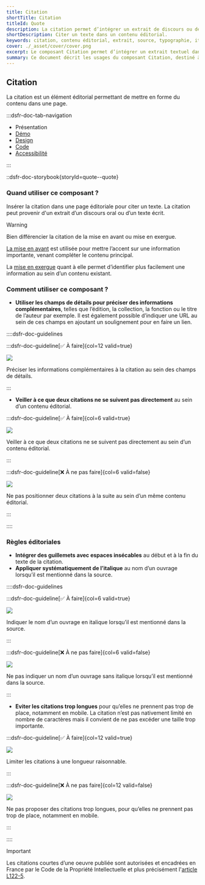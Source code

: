 ```yaml
---
title: Citation
shortTitle: Citation
titleId: Quote
description: La citation permet d’intégrer un extrait de discours ou de texte au sein d’un contenu éditorial, en respectant des règles précises de forme.
shortDescription: Citer un texte dans un contenu éditorial.
keywords: citation, contenu éditorial, extrait, source, typographie, italique, UX, accessibilité, design system, mise en forme
cover: ./_asset/cover/cover.png
excerpt: Le composant Citation permet d’intégrer un extrait textuel dans une page, avec des champs de détails pour ajouter des précisions sur la source. Il doit respecter une présentation typographique soignée.
summary: Ce document décrit les usages du composant Citation, destiné à intégrer des extraits de textes ou de discours dans un contenu éditorial. Il explique comment distinguer la citation des composants de mise en avant ou de mise en exergue, précise les règles typographiques à appliquer, comme l’usage de guillemets et de l’italique, et recommande d’éviter les citations trop longues pour préserver la lisibilité. Il fournit également des indications sur la structuration, l’usage des champs de détails, et les règles de propriété intellectuelle à respecter.
---
```


## Citation

La citation est un élément éditorial permettant de mettre en forme du contenu dans une page.

:::dsfr-doc-tab-navigation

- Présentation
- [Démo](./demo/index.md)
- [Design](./design/index.md)
- [Code](./code/index.md)
- [Accessibilité](./accessibility/index.md)

:::

::dsfr-doc-storybook{storyId=quote--quote}

### Quand utiliser ce composant ?

Insérer la citation dans une page éditoriale pour citer un texte. La citation peut provenir d'un extrait d’un discours oral ou d’un texte écrit.

> [!WARNING]
> Bien différencier la citation de la mise en avant ou mise en exergue.

[La mise en avant](../../../callout/_part/doc/index.md) est utilisée pour mettre l’accent sur une information importante, venant compléter le contenu principal.

La [mise en exergue](../../../highlight/_part/doc/index.md) quant à elle permet d’identifier plus facilement une information au sein d’un contenu existant.

### Comment utiliser ce composant ?

- **Utiliser les champs de détails pour préciser des informations complémentaires**, telles que l’édition, la collection, la fonction ou le titre de l’auteur par exemple. Il est également possible d’indiquer une URL au sein de ces champs en ajoutant un soulignement pour en faire un lien.

::::dsfr-doc-guidelines

:::dsfr-doc-guideline[✅ À faire]{col=12 valid=true}

![](./_asset/use/do-1.png)

Préciser les informations complémentaires à la citation au sein des champs de détails.

:::

- **Veiller à ce que deux citations ne se suivent pas directement** au sein d’un contenu éditorial.

:::dsfr-doc-guideline[✅ À faire]{col=6 valid=true}

![](./_asset/use/do-2.png)

Veiller à ce que deux citations ne se suivent pas directement au sein d’un contenu éditorial.

:::

:::dsfr-doc-guideline[❌ À ne pas faire]{col=6 valid=false}

![](./_asset/use/dont-1.png)

Ne pas positionner deux citations à la suite au sein d’un même contenu éditorial.

:::

::::

### Règles éditoriales

- **Intégrer des guillemets avec espaces insécables** au début et à la fin du texte de la citation.
- **Appliquer systématiquement de l’italique** au nom d’un ouvrage lorsqu’il est mentionné dans la source.

::::dsfr-doc-guidelines

:::dsfr-doc-guideline[✅ À faire]{col=6 valid=true}

![](./_asset/edit/do-1.png)

Indiquer le nom d’un ouvrage en italique lorsqu’il est mentionné dans la source.

:::

:::dsfr-doc-guideline[❌ À ne pas faire]{col=6 valid=false}

![](./_asset/edit/dont-1.png)

Ne pas indiquer un nom d’un ouvrage sans italique lorsqu’il est mentionné dans la source.

:::

- **Eviter les citations trop longues** pour qu’elles ne prennent pas trop de place, notamment en mobile. La citation n’est pas nativement limité en nombre de caractères mais il convient de ne pas excéder une taille trop importante.

:::dsfr-doc-guideline[✅ À faire]{col=12 valid=true}

![](./_asset/edit/do-2.png)

Limiter les citations à une longueur raisonnable.

:::

:::dsfr-doc-guideline[❌ À ne pas faire]{col=12 valid=false}

![](./_asset/edit/dont-2.png)

Ne pas proposer des citations trop longues, pour qu’elles ne prennent pas trop de place, notamment en mobile.

:::

::::

> [!IMPORTANT]
> Les citations courtes d’une oeuvre publiée sont autorisées et encadrées en France par le Code de la Propriété Intellectuelle et plus précisément l'[article L122-5](https://www.legifrance.gouv.fr/affichCodeArticle.do?cidTexte=LEGITEXT000006069414&idArticle=LEGIARTI000037388886&dateTexte=20191211).
